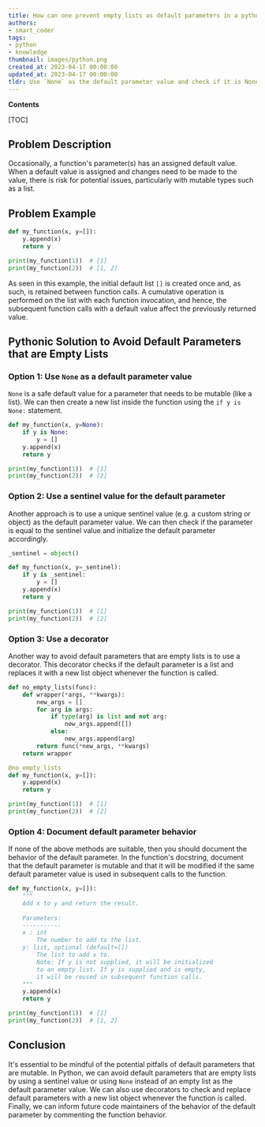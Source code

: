 ```yaml
---
title: How can one prevent empty lists as default parameters in a pythonic manner?
authors:
- smart_coder
tags:
- python
- knowledge
thumbnail: images/python.png
created_at: 2023-04-17 00:00:00
updated_at: 2023-04-17 00:00:00
tldr: Use `None` as the default parameter value and check if it is None inside the function before creating a new list.
---
```


**Contents**

[TOC]

## Problem Description

Occasionally, a function's parameter(s) has an assigned default value. When a default value is assigned and changes need to be made to the value, there is risk for potential issues, particularly with mutable types such as a list. 

## Problem Example

```python
def my_function(x, y=[]):
    y.append(x)
    return y

print(my_function(1))  # [1]
print(my_function(2))  # [1, 2]
```

As seen in this example, the initial default list `[]` is created once and, as such, is retained between function calls. A cumulative operation is performed on the list with each function invocation, and hence, the subsequent function calls with a default value affect the previously returned value.

## Pythonic Solution to Avoid Default Parameters that are Empty Lists

### Option 1: Use `None` as a default parameter value

`None` is a safe default value for a parameter that needs to be mutable (like a list). We can then create a new list inside the function using the `if y is None:` statement.

```python
def my_function(x, y=None):
    if y is None:
        y = []
    y.append(x)
    return y

print(my_function(1))  # [1]
print(my_function(2))  # [2]
```

### Option 2: Use a sentinel value for the default parameter

Another approach is to use a unique sentinel value (e.g. a custom string or object) as the default parameter value. We can then check if the parameter is equal to the sentinel value and initialize the default parameter accordingly.

```python
_sentinel = object()

def my_function(x, y=_sentinel):
    if y is _sentinel:
        y = []
    y.append(x)
    return y

print(my_function(1))  # [1]
print(my_function(2))  # [2]
```

### Option 3: Use a decorator

Another way to avoid default parameters that are empty lists is to use a decorator. This decorator checks if the default parameter is a list and replaces it with a new list object whenever the function is called. 

```python
def no_empty_lists(func):
    def wrapper(*args, **kwargs):
        new_args = []
        for arg in args:
            if type(arg) is list and not arg:
                new_args.append([])
            else:
                new_args.append(arg)
        return func(*new_args, **kwargs)
    return wrapper

@no_empty_lists
def my_function(x, y=[]):
    y.append(x)
    return y

print(my_function(1))  # [1]
print(my_function(2))  # [2]
```

### Option 4: Document default parameter behavior

If none of the above methods are suitable, then you should document the behavior of the default parameter. In the function's docstring, document that the default parameter is mutable and that it will be modified if the same default parameter value is used in subsequent calls to the function. 

```python
def my_function(x, y=[]):
    """
    Add x to y and return the result. 
    
    Parameters:
    -----------
    x : int
        The number to add to the list.
    y: list, optional (default=[])
        The list to add x to.
        Note: If y is not supplied, it will be initialized
        to an empty list. If y is supplied and is empty,
        it will be reused in subsequent function calls. 
    """
    y.append(x)
    return y

print(my_function(1))  # [1]
print(my_function(2))  # [1, 2]
```


## Conclusion

It's essential to be mindful of the potential pitfalls of default parameters that are mutable. In Python, we can avoid default parameters that are empty lists by using a sentinel value or using `None` instead of an empty list as the default parameter value. We can also use decorators to check and replace default parameters with a new list object whenever the function is called. Finally, we can inform future code maintainers of the behavior of the default parameter by commenting the function behavior.
